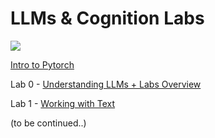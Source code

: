 # LLMs & Cognition Labs

<img src="https://i.imgur.com/1AdS7wp.png" weight="200px">

[Intro to Pytorch](https://github.com/bucuram/llms-and-cognition-labs/blob/main/pytorch-tutorial.ipynb) 

Lab 0 - [Understanding LLMs + Labs Overview](https://github.com/bucuram/llms-and-cognition-labs/blob/main/pytorch-tutorial.ipynb) 

Lab 1 - [Working with Text](https://github.com/bucuram/llms-and-cognition-labs/blob/main/lab1.ipynb)

(to be continued..)
